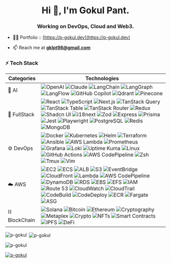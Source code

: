 <h1 align="center">Hi 👋, I'm Gokul Pant.</h1>
<h3 align="center">Working on DevOps, Cloud and Web3.</h3>

- 👨‍💻 Portfolio :: [https://p-gokul.dev](https://p-gokul.dev)

- 📫 Reach me at **gklpt98@gmail.com**


### ⚡ Tech Stack

| Categories    | Technologies |
|---------------|--------------|
| 🚀 AI  | ![OpenAI]( https://img.shields.io/badge/OpenAI-412991?style=flat-square&logo=openai&logoColor=white) ![Claude](https://img.shields.io/badge/Claude-000000?style=flat-square&logo=anthropic&logoColor=white) ![LangChain]( https://img.shields.io/badge/LangChain-0D6DAE?style=flat-square&logo=langchain&logoColor=white) ![LangGraph]( https://img.shields.io/badge/LangGraph-FF5733?style=flat-square&logo=langchain&logoColor=white) ![LangFlow]( https://img.shields.io/badge/LangFlow-6B4EFF?style=flat-square&logo=python&logoColor=white) ![GitHub Copilot](https://img.shields.io/badge/GitHub_Copilot-1F73B7?style=flat-square&logo=github-copilot&logoColor=white) ![Qdrant]( https://img.shields.io/badge/Qdrant-FF9900?style=flat-square&logo=vector&logoColor=white) ![Pinecone]( https://img.shields.io/badge/Pinecone-0F0F0F?style=flat-square&logo=pinecone&logoColor=white) |
| 🚀 FullStack  | ![React](https://img.shields.io/badge/React-20232A?style=flat-square&logo=react&logoColor=61DAFB) ![TypeScript]( https://img.shields.io/badge/TypeScript-007ACC?style=flat-square&logo=typescript&logoColor=white) ![Next.js]( https://img.shields.io/badge/Next.js-000000?style=flat-square&logo=nextdotjs&logoColor=white) ![TanStack Query]( https://img.shields.io/badge/TanStack_Query-FF4154?style=flat-square&logo=reactquery&logoColor=white) ![TanStack Table]( https://img.shields.io/badge/TanStack_Table-FF4154?style=flat-square) ![TanStack Router]( https://img.shields.io/badge/TanStack_Router-FF4154?style=flat-square) ![Redux]( https://img.shields.io/badge/Redux-593D88?style=flat-square&logo=redux&logoColor=white) ![Shadcn UI]( https://img.shields.io/badge/Shadcn_UI-000000?style=flat-square&logo=shadcnui&logoColor=white) ![i18next](https://img.shields.io/badge/i18next-2596be?style=flat-square&logo=i18next&logoColor=white) ![Zod]( https://img.shields.io/badge/Zod-274d82?style=flat-square&logo=zod&logoColor=white) ![Express]( https://img.shields.io/badge/Express.js-404D59?style=flat-square&logo=express&logoColor=white) ![Prisma]( https://img.shields.io/badge/Prisma-2D3748?style=flat-square&logo=prisma&logoColor=white) ![Jest]( https://img.shields.io/badge/Jest-C21325?style=flat-square&logo=jest&logoColor=white) ![Playwright]( https://img.shields.io/badge/Playwright-45ba63?style=flat-square&logo=playwright&logoColor=white) ![PostgreSQL]( https://img.shields.io/badge/PostgreSQL-336791?style=flat-square&logo=postgresql&logoColor=white) ![Redis]( https://img.shields.io/badge/Redis-DC382D?style=flat-square&logo=redis&logoColor=white) ![MongoDB]( https://img.shields.io/badge/MongoDB-4EA94B?style=flat-square&logo=mongodb&logoColor=white) |
| ⚙️ DevOps     | ![Docker]( https://img.shields.io/badge/Docker-1d63ed?style=flat-square&logo=docker&logoColor=white) ![Kubernetes]( https://img.shields.io/badge/Kubernetes-326ce5?style=flat-square&logo=kubernetes&logoColor=white) ![Helm]( https://img.shields.io/badge/Helm-0f1689?style=flat-square&logo=helm&logoColor=white) ![Terraform]( https://img.shields.io/badge/Terraform-623CE4?style=flat-square&logo=terraform&logoColor=white) ![Ansible]( https://img.shields.io/badge/Ansible-000000?style=flat-square&logo=ansible&logoColor=white) ![AWS Lambda]( https://img.shields.io/badge/AWS_Lambda-FF9900?style=flat-square&logo=awslambda&logoColor=white) ![Prometheus]( https://img.shields.io/badge/Prometheus-e6522c?style=flat-square&logo=prometheus&logoColor=white) ![Grafana]( https://img.shields.io/badge/Grafana-f46800?style=flat-square&logo=grafana&logoColor=white) ![Loki]( https://img.shields.io/badge/Loki-0b0b0b?style=flat-square) ![Uptime Kuma]( https://img.shields.io/badge/Uptime_Kuma-607d8b?style=flat-square) ![Linux]( https://img.shields.io/badge/Linux-FCC624?style=flat-square&logo=linux&logoColor=black) ![GitHub Actions]( https://img.shields.io/badge/GitHub_Actions-2088FF?style=flat-square&logo=githubactions&logoColor=white) ![AWS CodePipeline]( https://img.shields.io/badge/AWS_CodePipeline-ff9900?style=flat-square&logo=amazonaws&logoColor=white)  ![Zsh]( https://img.shields.io/badge/Zsh-000000?style=flat-square&logo=gnu-bash&logoColor=white) ![Tmux]( https://img.shields.io/badge/Tmux-1bb91f?style=flat-square) ![Vim]( https://img.shields.io/badge/Vim-019137?style=flat-square&logo=vim&logoColor=white) |
| ☁️ AWS        |  ![EC2](https://img.shields.io/badge/EC2-FF9900?style=flat-square\&logo=amazonec2\&logoColor=white) ![ECS](https://img.shields.io/badge/ECS-FF9900?style=flat-square) ![ALB](https://img.shields.io/badge/ALB-FF9900?style=flat-square\&logo=amazonaws\&logoColor=white)  ![S3](https://img.shields.io/badge/S3-569A31?style=flat-square\&logo=amazons3\&logoColor=white) ![EventBridge](https://img.shields.io/badge/EventBridge-FF9900?style=flat-square) ![CloudFront](https://img.shields.io/badge/CloudFront-8247e5?style=flat-square) ![Lambda](https://img.shields.io/badge/Lambda-FF9900?style=flat-square\&logo=awslambda\&logoColor=white) ![AWS CodePipeline]( https://img.shields.io/badge/AWS_CodePipeline-ff9900?style=flat-square&logo=amazonaws&logoColor=white) ![DynamoDB](https://img.shields.io/badge/DynamoDB-4053D6?style=flat-square\&logo=amazondynamodb\&logoColor=white) ![RDS](https://img.shields.io/badge/RDS-527FFF?style=flat-square\&logo=amazonrds\&logoColor=white) ![EBS](https://img.shields.io/badge/EBS-FF9900?style=flat-square) ![EFS](https://img.shields.io/badge/EFS-FF9900?style=flat-square) ![IAM](https://img.shields.io/badge/IAM-FF9900?style=flat-square\&logo=amazonaws\&logoColor=white)  ![Route 53](https://img.shields.io/badge/Route_53-FF9900?style=flat-square\&logo=amazonroute53\&logoColor=white)  ![CloudWatch](https://img.shields.io/badge/CloudWatch-FF9900?style=flat-square\&logo=amazoncloudwatch\&logoColor=white) ![CloudTrail](https://img.shields.io/badge/CloudTrail-FF9900?style=flat-square) ![CodeBuild](https://img.shields.io/badge/CodeBuild-FF9900?style=flat-square) ![CodeDeploy](https://img.shields.io/badge/CodeDeploy-FF9900?style=flat-square) ![ECR](https://img.shields.io/badge/ECR-FF9900?style=flat-square) ![Fargate](https://img.shields.io/badge/Fargate-FF9900?style=flat-square) ![ASG](https://img.shields.io/badge/ASG-FF9900?style=flat-square) |
| ⛓️ BlockChain        |  ![Solana](https://img.shields.io/badge/Solana-000000?style=flat-square&logo=solana&logoColor=white) ![Bitcoin](https://img.shields.io/badge/Bitcoin-F7931A?style=flat-square&logo=bitcoin&logoColor=white) ![Ethereum]( https://img.shields.io/badge/Ethereum-3C3C3D?style=flat-square&logo=ethereum&logoColor=white) ![Cryptography]( https://img.shields.io/badge/Cryptography-2A5B7C?style=flat-square&logo=security&logoColor=white) ![Metaplex]( https://img.shields.io/badge/Metaplex-955FFF?style=flat-square&logo=solana&logoColor=white) ![Crypto](https://img.shields.io/badge/Crypto_Coins-F7931A?style=flat-square&logo=bitcoin&logoColor=white) ![NFTs]( https://img.shields.io/badge/NFTs-FF5733?style=flat-square&logo=openbadges&logoColor=white) ![Smart Contracts]( https://img.shields.io/badge/Smart_Contracts-3C3C3D?style=flat-square&logo=ethereum&logoColor=white) ![IPFS]( https://img.shields.io/badge/IPFS-000000?style=flat-square&logo=ipfs&logoColor=white) ![DeFi]( https://img.shields.io/badge/DeFi-00D1B2?style=flat-square&logo=ethereum&logoColor=white)


<p><img align="left" src="https://github-readme-stats.vercel.app/api/top-langs?username=p-gokul&show_icons=true&locale=en&layout=compact" alt="p-gokul" /></p>

<p>&nbsp;<img align="center" src="https://github-readme-stats.vercel.app/api?username=p-gokul&show_icons=true&locale=en" alt="p-gokul" /></p>

<p><img align="center" src="https://github-readme-streak-stats.herokuapp.com/?user=p-gokul&" alt="p-gokul" /></p>

<p align="left"> <a href="https://github.com/ryo-ma/github-profile-trophy"><img src="https://github-profile-trophy.vercel.app/?username=p-gokul" alt="p-gokul" /></a> </p>
